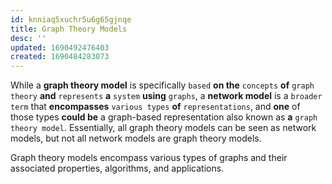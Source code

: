```yaml
---
id: knniaq5xuchr5u6g65gjnqe
title: Graph Theory Models
desc: ''
updated: 1690492476403
created: 1690484283073
---
```


While a **graph theory model** is specifically `based` **on the** `concepts` **of** `graph theory` **and** `represents` **a** `system` **using** `graphs`, a **network model** is a `broader term` that **encompasses** `various types` **of** `representations`, and **one** of those types **could be** a graph-based representation also known as **a** `graph theory model`. Essentially, all graph theory models can be seen as network models, but not all network models are graph theory models.

Graph theory models encompass various types of graphs and their associated properties, algorithms, and applications.